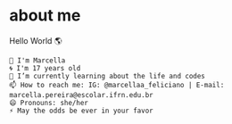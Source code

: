 # about me

Hello World 🌎

    👋 I'm Marcella
    🌀 I'm 17 years old
    🌱 I’m currently learning about the life and codes
    📫 How to reach me: IG: @marcellaa_feliciano | E-mail: marcella.pereira@escolar.ifrn.edu.br
    😄 Pronouns: she/her
    ⚡ May the odds be ever in your favor
